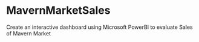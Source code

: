 # MavernMarketSales
Create an interactive dashboard using Microsoft PowerBI to evaluate Sales of Mavern Market
